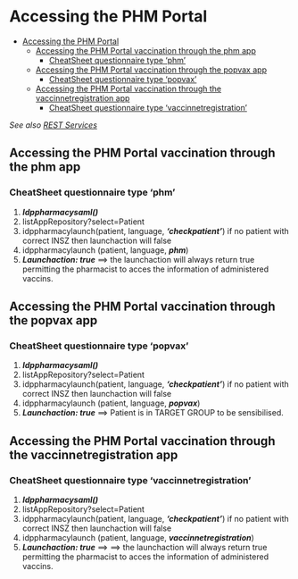 # Accessing the PHM Portal 

- [Accessing the PHM Portal](#accessing-the-phm-portal)
  - [Accessing the PHM Portal vaccination through the phm app](#accessing-the-phm-portal-vaccination-through-the-phm-app)
    - [CheatSheet questionnaire type ‘phm’](#cheatsheet-questionnaire-type-phm)
  - [Accessing the PHM Portal vaccination through the popvax app](#accessing-the-phm-portal-vaccination-through-the-popvax-app)
    - [CheatSheet questionnaire type ‘popvax’](#cheatsheet-questionnaire-type-popvax)
  - [Accessing the PHM Portal vaccination through the vaccinnetregistration app](#accessing-the-phm-portal-vaccination-through-the-vaccinnetregistration-app)
    - [CheatSheet questionnaire type ‘vaccinnetregistration’](#cheatsheet-questionnaire-type-vaccinnetregistration)

*See also [REST Services](https://apbcommunity.atlassian.net/wiki/spaces/FLUX/pages/105251339/Pharm+Forms+-+REST+Services)* 

## Accessing the PHM Portal vaccination through the phm app
### CheatSheet questionnaire type ‘phm’

1. ***Idppharmacysaml()***
1. listAppRepository?select=Patient
1. idppharmacylaunch(patient, language, ***‘checkpatient’***) if no patient with correct INSZ then launchaction will false
1. idppharmacylaunch (patient, language, ***phm***)
1. ***Launchaction: true*** ==> the launchaction will always return true permitting the pharmacist to acces the information of administered vaccins.



## Accessing the PHM Portal vaccination through the popvax app
### CheatSheet questionnaire type ‘popvax’

1. ***Idppharmacysaml()***
1. listAppRepository?select=Patient
1. idppharmacylaunch(patient, language, ***‘checkpatient’***) if no patient with correct INSZ then launchaction will false
1. idppharmacylaunch (patient, language, ***popvax***)
2. ***Launchaction: true*** ==> Patient is in TARGET GROUP to be sensibilised.


## Accessing the PHM Portal vaccination through the vaccinnetregistration app
### CheatSheet questionnaire type ‘vaccinnetregistration’

1. ***Idppharmacysaml()***
1. listAppRepository?select=Patient
1. idppharmacylaunch(patient, language, ***‘checkpatient’***) if no patient with correct INSZ then launchaction will false
1. idppharmacylaunch (patient, language, ***vaccinnetregistration***)
2. ***Launchaction: true*** ==> ==> the launchaction will always return true permitting the pharmacist to acces the information of administered vaccins.

